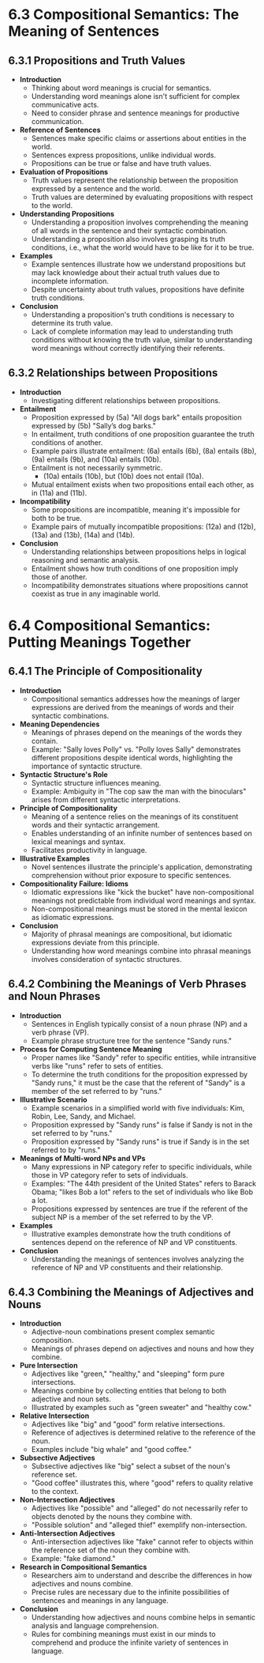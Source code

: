 # 6.3 Compositional Semantics: The Meaning of Sentences
## 6.3.1 Propositions and Truth Values
- **Introduction**
    - Thinking about word meanings is crucial for semantics.
    - Understanding word meanings alone isn't sufficient for complex communicative acts.
    - Need to consider phrase and sentence meanings for productive communication.
- **Reference of Sentences**
    - Sentences make specific claims or assertions about entities in the world.
    - Sentences express propositions, unlike individual words.
    - Propositions can be true or false and have truth values.
- **Evaluation of Propositions**
    - Truth values represent the relationship between the proposition expressed by a sentence and the world.
    - Truth values are determined by evaluating propositions with respect to the world.
- **Understanding Propositions**
    - Understanding a proposition involves comprehending the meaning of all words in the sentence and their syntactic combination.
    - Understanding a proposition also involves grasping its truth conditions, i.e., what the world would have to be like for it to be true.
- **Examples**
    - Example sentences illustrate how we understand propositions but may lack knowledge about their actual truth values due to incomplete information.
    - Despite uncertainty about truth values, propositions have definite truth conditions.
- **Conclusion**
    - Understanding a proposition's truth conditions is necessary to determine its truth value.
    - Lack of complete information may lead to understanding truth conditions without knowing the truth value, similar to understanding word meanings without correctly identifying their referents.

## 6.3.2 Relationships between Propositions
- **Introduction**
    - Investigating different relationships between propositions.
- **Entailment**
    - Proposition expressed by (5a) "All dogs bark" entails proposition expressed by (5b) "Sally’s dog barks."
    - In entailment, truth conditions of one proposition guarantee the truth conditions of another.
    - Example pairs illustrate entailment: (6a) entails (6b), (8a) entails (8b), (9a) entails (9b), and (10a) entails (10b).
    - Entailment is not necessarily symmetric.
        - (10a) entails (10b), but (10b) does not entail (10a).
    - Mutual entailment exists when two propositions entail each other, as in (11a) and (11b).
- **Incompatibility**
    - Some propositions are incompatible, meaning it's impossible for both to be true.
    - Example pairs of mutually incompatible propositions: (12a) and (12b), (13a) and (13b), (14a) and (14b).
- **Conclusion**
    - Understanding relationships between propositions helps in logical reasoning and semantic analysis.
    - Entailment shows how truth conditions of one proposition imply those of another.
    - Incompatibility demonstrates situations where propositions cannot coexist as true in any imaginable world.

# 6.4 Compositional Semantics: Putting Meanings Together

## 6.4.1 The Principle of Compositionality

- **Introduction**
    - Compositional semantics addresses how the meanings of larger expressions are derived from the meanings of words and their syntactic combinations.
- **Meaning Dependencies**
    - Meanings of phrases depend on the meanings of the words they contain.
    - Example: "Sally loves Polly" vs. "Polly loves Sally" demonstrates different propositions despite identical words, highlighting the importance of syntactic structure.
- **Syntactic Structure's Role**
    - Syntactic structure influences meaning.
    - Example: Ambiguity in "The cop saw the man with the binoculars" arises from different syntactic interpretations.
- **Principle of Compositionality**
    - Meaning of a sentence relies on the meanings of its constituent words and their syntactic arrangement.
    - Enables understanding of an infinite number of sentences based on lexical meanings and syntax.
    - Facilitates productivity in language.
- **Illustrative Examples**
    - Novel sentences illustrate the principle's application, demonstrating comprehension without prior exposure to specific sentences.
- **Compositionality Failure: Idioms**
    - Idiomatic expressions like "kick the bucket" have non-compositional meanings not predictable from individual word meanings and syntax.
    - Non-compositional meanings must be stored in the mental lexicon as idiomatic expressions.
- **Conclusion**
    - Majority of phrasal meanings are compositional, but idiomatic expressions deviate from this principle.
    - Understanding how word meanings combine into phrasal meanings involves consideration of syntactic structures.

## 6.4.2 Combining the Meanings of Verb Phrases and Noun Phrases
- **Introduction**
    - Sentences in English typically consist of a noun phrase (NP) and a verb phrase (VP).
    - Example phrase structure tree for the sentence "Sandy runs."
- **Process for Computing Sentence Meaning**
    - Proper names like "Sandy" refer to specific entities, while intransitive verbs like "runs" refer to sets of entities.
    - To determine the truth conditions for the proposition expressed by "Sandy runs," it must be the case that the referent of "Sandy" is a member of the set referred to by "runs."
- **Illustrative Scenario**
    - Example scenarios in a simplified world with five individuals: Kim, Robin, Lee, Sandy, and Michael.
    - Proposition expressed by "Sandy runs" is false if Sandy is not in the set referred to by "runs."
    - Proposition expressed by "Sandy runs" is true if Sandy is in the set referred to by "runs."
- **Meanings of Multi-word NPs and VPs**
    - Many expressions in NP category refer to specific individuals, while those in VP category refer to sets of individuals.
    - Examples: "The 44th president of the United States" refers to Barack Obama; "likes Bob a lot" refers to the set of individuals who like Bob a lot.
    - Propositions expressed by sentences are true if the referent of the subject NP is a member of the set referred to by the VP.
- **Examples**
    - Illustrative examples demonstrate how the truth conditions of sentences depend on the reference of NP and VP constituents.
- **Conclusion**
    - Understanding the meanings of sentences involves analyzing the reference of NP and VP constituents and their relationship.

## 6.4.3 Combining the Meanings of Adjectives and Nouns

- **Introduction**
    - Adjective-noun combinations present complex semantic composition.
    - Meanings of phrases depend on adjectives and nouns and how they combine.
- **Pure Intersection**
    - Adjectives like "green," "healthy," and "sleeping" form pure intersections.
    - Meanings combine by collecting entities that belong to both adjective and noun sets.
    - Illustrated by examples such as "green sweater" and "healthy cow."
- **Relative Intersection**
    - Adjectives like "big" and "good" form relative intersections.
    - Reference of adjectives is determined relative to the reference of the noun.
    - Examples include "big whale" and "good coffee."
- **Subsective Adjectives**
    - Subsective adjectives like "big" select a subset of the noun's reference set.
    - "Good coffee" illustrates this, where "good" refers to quality relative to the context.
- **Non-Intersection Adjectives**
    - Adjectives like "possible" and "alleged" do not necessarily refer to objects denoted by the nouns they combine with.
    - "Possible solution" and "alleged thief" exemplify non-intersection.
- **Anti-Intersection Adjectives**
    - Anti-intersection adjectives like "fake" cannot refer to objects within the reference set of the noun they combine with.
    - Example: "fake diamond."
- **Research in Compositional Semantics**
    - Researchers aim to understand and describe the differences in how adjectives and nouns combine.
    - Precise rules are necessary due to the infinite possibilities of sentences and meanings in any language.
- **Conclusion**
    - Understanding how adjectives and nouns combine helps in semantic analysis and language comprehension.
    - Rules for combining meanings must exist in our minds to comprehend and produce the infinite variety of sentences in language.